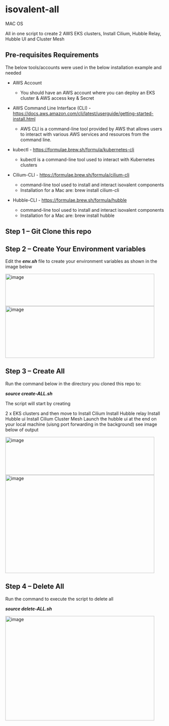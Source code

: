# isovalent-all
MAC OS

All in one script to create 2 AWS EKS clusters, Install Cilium, Hubble Relay, Hubble UI and Cluster Mesh


Pre-requisites Requirements
---------------------------

The below tools/accounts were used in the below installation example and needed


- AWS Account
  - You should have an AWS account where you can deploy an EKS cluster & AWS access key & Secret

- AWS Command Line Interface (CLI) - https://docs.aws.amazon.com/cli/latest/userguide/getting-started-install.html
  - AWS CLI is a command-line tool provided by AWS that allows users to interact with various AWS services and resources from the command line. 

- kubectl - https://formulae.brew.sh/formula/kubernetes-cli
  - kubectl is a command-line tool used to interact with Kubernetes clusters

- Cilium-CLI - https://formulae.brew.sh/formula/cilium-cli
  - command-line tool used to install and interact isovalent components
  - Installation for a Mac are: brew install cilium-cli

- Hubble-CLI - https://formulae.brew.sh/formula/hubble
  - command-line tool used to install and interact isovalent components
  - Installation for a Mac are: brew install hubble


Step 1 – Git Clone this repo
-----------------------------

Step 2 – Create Your Environment variables
------------------------------------------
Edit the _**env.sh**_ file to create your environment variables as shown in the image below

<img width="468" height="101" alt="image" src="https://github.com/user-attachments/assets/5427e4d9-4ff7-4c29-baac-a8eaac771563" />

<img width="468" height="162" alt="image" src="https://github.com/user-attachments/assets/3513ab73-dbb6-4231-b7d6-85cd55ece301" />

Step 3 – Create All
-------------------
Run the command below in the directory you cloned this repo to:

_**source create-ALL.sh**_

The script will start by creating

2 x EKS clusters and then move to
Install Cilium
Install Hubble relay
Install Hubble ui
Install Cilium Cluster Mesh
Launch the hubble ui at the end on your local machine (uisng port forwarding in the background) see image below of output

<img width="468" height="119" alt="image" src="https://github.com/user-attachments/assets/808709a5-af60-4701-90e4-51eba5ea3f08" />

<img width="468" height="307" alt="image" src="https://github.com/user-attachments/assets/54e45a45-7591-4891-9b04-7cf29e592892" />

Step 4 – Delete All
-------------------
Run the command to execute the script to delete all 

_**source delete-ALL.sh**_

<img width="468" height="327" alt="image" src="https://github.com/user-attachments/assets/bf8ae242-1206-43ce-860d-375c14303633" />












